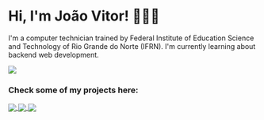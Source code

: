 <h1>Hi, I'm João Vitor! 👋🏻🤩</h1>

<p>I'm a computer technician trained by Federal Institute of Education Science and Technology of Rio Grande do Norte (IFRN). I'm currently learning about backend web development.</p>
<a href="https://github.com/anuraghazra/github-readme-stats">
  <img align="center" src="https://github-readme-stats.vercel.app/api?username=JotaVPinheiro&show_icons=true&counting_private=true&theme=aura&border_color=363636" />
</a>
  
<!-- <h3>My dev stack:</h3>
<a href="https://github.com/anuraghazra/github-readme-stats">
  <img align="center" src="https://github-readme-stats.vercel.app/api/top-langs/?username=JotaVPinheiro&theme=aura&langs_count=4&layout=compact&border_color=363636" />
</a> -->

<h3>Check some of my projects here:</h3>
<a href="https://github.com/JotaVPinheiro/csgo-guns">
  <img align="center" src="https://github-readme-stats.vercel.app/api/pin/?username=JotaVPinheiro&repo=csgo-guns&show_owner=true&theme=aura&border_color=363636" />
</a>
<a href="https://github.com/JotaVPinheiro/tg-quantosdiaspronatalbot">
  <img align="center" src="https://github-readme-stats.vercel.app/api/pin/?username=JotaVPinheiro&repo=tg-quantosdiaspronatalbot&show_owner=true&theme=aura&border_color=363636" />
</a>
<a href="https://github.com/JotaVPinheiro/terminal-tic-tac-toe">
  <img align="center" src="https://github-readme-stats.vercel.app/api/pin/?username=JotaVPinheiro&repo=terminal-tic-tac-toe&show_owner=true&theme=aura&border_color=363636" />
</a>

